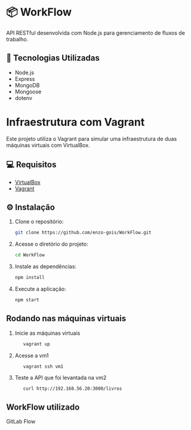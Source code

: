 ﻿# 📦 WorkFlow

API RESTful desenvolvida com Node.js para gerenciamento de fluxos de trabalho.

## 🚀 Tecnologias Utilizadas

- Node.js  
- Express  
- MongoDB  
- Mongoose  
- dotenv  

# Infraestrutura com Vagrant
Este projeto utiliza o Vagrant para simular uma infraestrutura de duas máquinas virtuais com VirtualBox.

## 💻 Requisitos

- [VirtualBox](https://www.virtualbox.org/)
- [Vagrant](https://www.vagrantup.com/)

## ⚙️ Instalação

1. Clone o repositório:
   ```bash
   git clone https://github.com/enzo-gois/WorkFlow.git
   ```
   
2. Acesse o diretório do projeto:
   ```bash
   cd WorkFlow
   ```

3. Instale as dependências:
   ```bash
   npm install
   ```

4. Execute a aplicação:
   ```bash
   npm start
   ```

## Rodando nas máquinas virtuais

1. Inicie as máquinas virtuais
   ```bash
      vagrant up
   ```

2. Acesse a vm1
   ```bash
      vagrant ssh vm1
   ```

3. Teste a API que foi levantada na vm2
   ```
      curl http://192.168.56.20:3000/livros
   ```

## WorkFlow utilizado 
GitLab Flow
